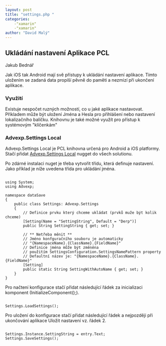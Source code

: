 ```yaml
---
layout: post
title: "settings.php "
categories:
    -"xamarin"
    -"xamarin"
author: "David Malý"
--- 
```



## Ukládání nastavení Aplikace PCL


Jakub Bednář



Jak iOS tak Android mají svě přístupy k ukládání nastavení aplikace. Tímto uložením se zadaná data propíší pěvně do paměti a nezmizí při ukončení aplikace.


### Využití


Existuje nespočet ruzných možností, co u jaké aplikace nastavovat. Příkladem může být uložení Jména a Hesla pro přihlášení nebo nastavení lokalizačního balíčku. Knihovnu je také možné využít pro přístup k systémovým "klíčenkám"


### Advexp.Settings Local


Advexp.Settings Local je PCL knihovna určená pro Android a iOS platformy. Stačí přidat [Advexp.Settings Local](https://components.xamarin.com/view/advexp-settings-local) nugget do všech solutionu.



Po zdárné instalaci nuget je třeba vytvořit třídu, která definuje nastavení. Jako příklad je níže uvedena třída pro ukládání jména.


```

using System;
using Advexp;

namespace dataSave
{
    public class Settings: Advexp.Settings
    {
        // Definice prvku který chceme ukládat (prvků muže být kolik chceme)
        [Setting(Name = "SettingString", Default = "Derp")]
        public String SettingString { get; set; }

        // ** Netřeba měnit **
        // Jméno konfguračního souboru je automaticky
        // "{NamespaceName}.{ClassName}.{FieldName}"
        // Definice jména může být změněna
        // použitím SettingsConfiguration.SettingsNamePattern property
        // Defaultní název je: "{NamespaceName}.{ClassName}.{FieldName}"
        [Setting]
        public static String SettingWithAutoName { get; set; }
    }
}

```


Pro načtení konfigurace stačí přidat následující řádek za inicializaci komponent (InitializeComponent();).


```

Settings.LoadSettings();

```


Pro uložení do konfigurace stačí přidat následující řádek a nejpozději při ukončování aplikace Uložit nastavení vz. řádek 2.


```

Settings.Instance.SettingString = entry.Text;
Settings.SaveSettings();

```
